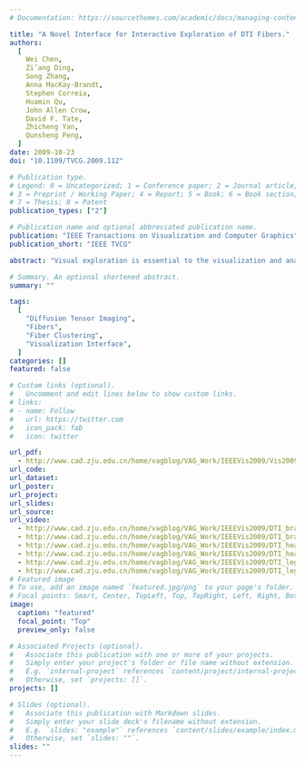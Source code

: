 ```yaml
---
# Documentation: https://sourcethemes.com/academic/docs/managing-content/

title: "A Novel Interface for Interactive Exploration of DTI Fibers."
authors:
  [
    Wei Chen,
    Zi’ang Ding,
    Song Zhang,
    Anna MacKay-Brandt,
    Stephen Correia,
    Huamin Qu,
    John Allen Crow,
    David F. Tate,
    Zhicheng Yan,
    Qunsheng Peng,
  ]
date: 2009-10-23
doi: "10.1109/TVCG.2009.112"

# Publication type.
# Legend: 0 = Uncategorized; 1 = Conference paper; 2 = Journal article;
# 3 = Preprint / Working Paper; 4 = Report; 5 = Book; 6 = Book section;
# 7 = Thesis; 8 = Patent
publication_types: ["2"]

# Publication name and optional abbreviated publication name.
publication: "IEEE Transactions on Visualization and Computer Graphics"
publication_short: "IEEE TVCG"

abstract: "Visual exploration is essential to the visualization and analysis of densely sampled 3D DTI fibers in biological speciments, due to the high geometric, spatial, and anatomical complexity of fiber tracts. Previous methods for DTI fiber visualization use zooming, color-mapping, selection, and abstraction to deliver the characteristics of the fibers. However, these schemes mainly focus on the optimization of visualization in the 3D space where cluttering and occlusion make grasping even a few thousand fibers difficult. This paper introduces a novel interaction method that augments the 3D visualization with a 2D representation containing a low-dimensional embedding of the DTI fibers. This embedding preserves the relationship between the fibers and removes the visual clutter that is inherent in 3D renderings of the fibers. This new interface allows the user to manipulate the DTI fibers as both 3D curves and 2D embedded points and easily compare or validate his or her results in both domains. The implementation of the framework is GPU based to achieve real-time interaction. The framework was applied to several tasks, and the results show that our method reduces the user's workload in recognizing 3D DTI fibers and permits quick and accurate DTI fiber selection."

# Summary. An optional shortened abstract.
summary: ""

tags:
  [
    "Diffusion Tensor Imaging",
    "Fibers",
    "Fiber Clustering",
    "Visualization Interface",
  ]
categories: []
featured: false

# Custom links (optional).
#   Uncomment and edit lines below to show custom links.
# links:
# - name: Follow
#   url: https://twitter.com
#   icon_pack: fab
#   icon: twitter

url_pdf:
  - http://www.cad.zju.edu.cn/home/vagblog/VAG_Work/IEEEVis2009/Vis2009_Printed_DTI.pdf
url_code:
url_dataset:
url_poster:
url_project:
url_slides:
url_source:
url_video:
  - http://www.cad.zju.edu.cn/home/vagblog/VAG_Work/IEEEVis2009/DTI_brain.WMV
  - http://www.cad.zju.edu.cn/home/vagblog/VAG_Work/IEEEVis2009/DTI_brain_xvid.avi
  - http://www.cad.zju.edu.cn/home/vagblog/VAG_Work/IEEEVis2009/DTI_heart.WMV
  - http://www.cad.zju.edu.cn/home/vagblog/VAG_Work/IEEEVis2009/DTI_heart_xvid.avi
  - http://www.cad.zju.edu.cn/home/vagblog/VAG_Work/IEEEVis2009/DTI_leg.WMV
  - http://www.cad.zju.edu.cn/home/vagblog/VAG_Work/IEEEVis2009/DTI_leg_xvid.avi
# Featured image
# To use, add an image named `featured.jpg/png` to your page's folder.
# Focal points: Smart, Center, TopLeft, Top, TopRight, Left, Right, BottomLeft, Bottom, BottomRight.
image:
  caption: "featured"
  focal_point: "Top"
  preview_only: false

# Associated Projects (optional).
#   Associate this publication with one or more of your projects.
#   Simply enter your project's folder or file name without extension.
#   E.g. `internal-project` references `content/project/internal-project/index.md`.
#   Otherwise, set `projects: []`.
projects: []

# Slides (optional).
#   Associate this publication with Markdown slides.
#   Simply enter your slide deck's filename without extension.
#   E.g. `slides: "example"` references `content/slides/example/index.md`.
#   Otherwise, set `slides: ""`.
slides: ""
---
```

